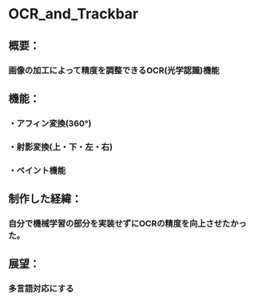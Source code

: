 # OCR_and_Trackbar
## 概要：
### 画像の加工によって精度を調整できるOCR(光学認識)機能
##
## 機能：
### ・アフィン変換(360°)
### ・射影変換(上・下・左・右)
### ・ペイント機能
## 制作した経緯：
### 自分で機械学習の部分を実装せずにOCRの精度を向上させたかった。
## 展望：
### 多言語対応にする
